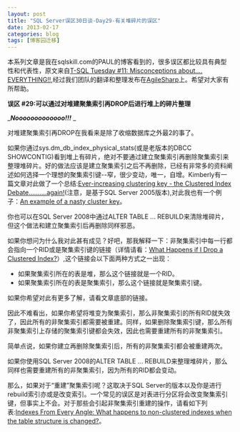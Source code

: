 ```yaml
---
layout: post
title: "SQL Server误区30日谈-Day29-有关堆碎片的误区"
date: 2013-02-17
categories: blog
tags: [博客园迁移]
---
```


本系列文章是我在sqlskill.com的PAUL的博客看到的，很多误区都比较具有典型性和代表性，原文来自[T-SQL Tuesday \#11: Misconceptions about.... EVERYTHING\!\!](http://www.sqlskills.com/blogs/paul/post/T-SQL-Tuesday-11-Misconceptions-about-EVERYTHING!!.aspx),经过我们团队的翻译和整理发布在[AgileSharp](http://www.AgileSharp.com)上。希望对大家有所帮助。

**误区 \#29:可以通过对堆建聚集索引再DROP后进行堆上的碎片整理**

_**_Nooooooooooooo\!\!\!_** _

对堆建聚集索引再DROP在我看来是除了收缩数据库之外最2的事了。

如果你通过sys.dm\_db\_index\_physical\_stats\(或是老版本的DBCC SHOWCONTIG\)看到堆上有碎片，绝对不要通过建立聚集索引再删除聚集索引来整理堆碎片。好的做法应该是建立聚集索引之后不再删除，已经有非常多的资料阐述如何选择一个理想的聚集索引键--窄，很少变动，唯一，自增。Kimberly有一篇文章对此做了一个总结:[Ever-increasing clustering key - the Clustered Index Debate..........again\!](http://www.sqlskills.com/BLOGS/KIMBERLY/post/Ever-increasing-clustering-key-the-Clustered-Index-Debateagain!.aspx)\(注意，是基于SQL Server 2005版本\),对此我也有一个例子：[An example of a nasty cluster key](http://www.sqlskills.com/BLOGS/PAUL/post/An-example-of-a-nasty-cluster-key.aspx)。

你也可以在SQL Server 2008中通过ALTER TABLE ... REBUILD来清除堆碎片，但这个做法和建立聚集索引后再删除同样邪恶。

如果你想问为什么我对此甚有成见？好吧，那我解释一下：非聚集索引中每一行都会指向一个RID或是聚集索引键的链接（详情请看：[What Happens if I Drop a Clustered Index?](http://www.sqlmag.com/blogs/sql-server-questions-answered/sql-server-questions-answered/tabid/1977/entryid/12748/Default.aspx)）,这个链接会以下面两种方式之一出现：

  * 如果聚集索引所在的表是堆，那么这个链接就是一个RID。 
  * 如果聚集索引所在的表是聚集索引，那么这个链接就是聚集索引键。 



如果你希望对此有更多了解，请看文章底部的链接。

因此不难看出，如果你希望将堆变为聚集索引，那么非聚集索引的所有RID就失效了，因此所有的非聚集索引都需要被重建。同样，如果删除聚集索引键，那么所有非聚集索引上存储的聚集索引键都会失效，因此也需要重建所有的非聚集索引。

简单点说，如果你建立再删除聚集索引后，所有的非聚集索引都会被重建两次。

如果你使用SQL Server 2008的ALTER TABLE ... REBUILD来整理堆碎片，那么同样也需要重建所有的非聚集索引，因为所有的RID都会变动。

那么，如果对于“重建”聚集索引呢？这取决于SQL Server的版本以及你是进行rebuild索引亦或是改变索引。一个常见的误区是对表进行分区将会改变聚集索引键，但事实上不会。对于那些会引起非聚集索引重建的操作，请看如下列表:[Indexes From Every Angle: What happens to non-clustered indexes when the table structure is changed?](http://www.sqlskills.com/BLOGS/PAUL/post/Indexes-From-Every-Angle-What-happens-to-non-clustered-indexes-when-the-table-structure-is-changed.aspx)。
